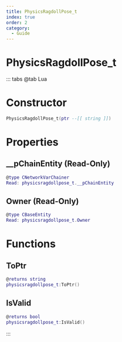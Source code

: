 ```yaml
---
title: PhysicsRagdollPose_t
index: true
order: 2
category:
  - Guide
---
```


# PhysicsRagdollPose_t

::: tabs
@tab Lua
# Constructor
```lua
PhysicsRagdollPose_t(ptr --[[ string ]])
```
# Properties
## __pChainEntity (Read-Only)
```lua
@type CNetworkVarChainer
Read: physicsragdollpose_t.__pChainEntity
```
## Owner (Read-Only)
```lua
@type CBaseEntity
Read: physicsragdollpose_t.Owner
```
# Functions
## ToPtr
```lua
@returns string
physicsragdollpose_t:ToPtr()
```
## IsValid
```lua
@returns bool
physicsragdollpose_t:IsValid()
```

:::